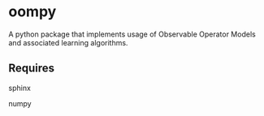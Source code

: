 oompy
=====

A python package that implements usage of Observable Operator Models and associated learning algorithms.

Requires
--------
sphinx

numpy


